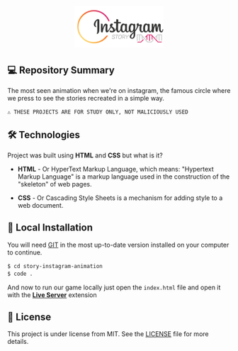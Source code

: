 
<h1 align="center">
    <img src="./assets/icon-repo.png" alt="Story Animation" width="200px" />
</h1>

## 💻 Repository Summary

The most seen animation when we're on instagram, the famous circle where we press to see the stories recreated in a simple way.

```text
⚠ THESE PROJECTS ARE FOR STUDY ONLY, NOT MALICIOUSLY USED
```

## 🛠 Technologies

Project was built using **HTML** and **CSS** but what is it?

- **HTML** - Or HyperText Markup Language, which means: "Hypertext Markup Language" is a markup language used in the construction of the "skeleton" of web pages.

- **CSS** - Or Cascading Style Sheets is a mechanism for adding style to a web document.

## 🔨 Local Installation

You will need [GIT](https://git-scm.com/) in the most up-to-date version installed on your computer to continue.

```bash
$ cd story-instagram-animation
$ code .
```

And now to run our game locally just open the `index.html` file and open it with the **[Live Server](https://marketplace.visualstudio.com/items?itemName=ritwickdey.LiveServer)** extension

## 📖 License

This project is under license from MIT. See the [LICENSE](LICENSE.md) file for more details.

